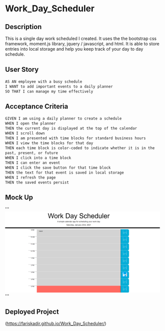 # Work_Day_Scheduler


## Description

This is a single day work scheduled I created. It uses the the bootstrap css framework, moment.js library, jquery / javascript, and html. It is able to store entries into local storage and help you keep track of your day to day schedule.


## User Story

```
AS AN employee with a busy schedule
I WANT to add important events to a daily planner
SO THAT I can manage my time effectively
```


## Acceptance Criteria

```
GIVEN I am using a daily planner to create a schedule
WHEN I open the planner
THEN the current day is displayed at the top of the calendar
WHEN I scroll down
THEN I am presented with time blocks for standard business hours
WHEN I view the time blocks for that day
THEN each time block is color-coded to indicate whether it is in the past, present, or future
WHEN I click into a time block
THEN I can enter an event
WHEN I click the save button for that time block
THEN the text for that event is saved in local storage
WHEN I refresh the page
THEN the saved events persist
```


## Mock Up

'''
![Mockup Image](Assets/completed.png)
'''

## Deployed Project

(https://fariskadir.github.io/Work_Day_Scheduler/)

